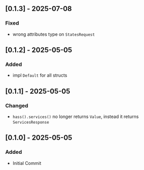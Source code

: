 ## [0.1.3] - 2025-07-08
### Fixed
- wrong attributes type on `StatesRequest`

## [0.1.2] - 2025-05-05
### Added
- impl `Default` for all structs

## [0.1.1] - 2025-05-05
### Changed
- `hass().services()` no longer returns `Value`, instead it returns `ServicesResponse`

## [0.1.0] - 2025-05-05
### Added
- Initial Commit